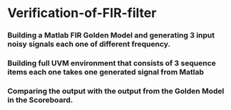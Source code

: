 # Verification-of-FIR-filter
### Building a Matlab FIR Golden Model and generating 3 input noisy signals each one of different frequency. 
### Building full UVM environment that consists of 3 sequence items each one takes one generated signal from Matlab
### Comparing the output with the output from the Golden Model in the Scoreboard.
